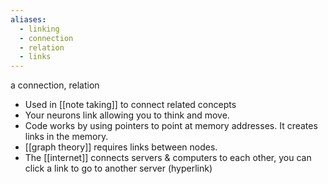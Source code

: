 ```yaml
---
aliases:
  - linking
  - connection
  - relation
  - links
---
```

a connection, relation

- Used in [[note taking]] to connect related concepts 
- Your neurons link allowing you to think and move.
- Code works by using pointers to point at memory addresses. It creates links in the memory.
- [[graph theory]] requires links between nodes.
- The [[internet]] connects servers & computers to each other, you can click a link to go to another server (hyperlink)

